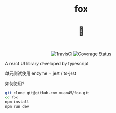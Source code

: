 <h1 align="center">fox</h1>

<h1 align="center">🦊</h1><br/>

<div align="center" >

![TravisCi](https://travis-ci.org/xuan45/fox.svg?branch=master)
![Coverage Status](https://coveralls.io/repos/github/xuan45/fox/badge.svg?branch=master)

</div>

A react UI library developed by typescript

单元测试使用 enzyme + jest / ts-jest

如何使用?

```bash
git clone git@github.com:xuan45/fox.git
cd fox
npm install
npm run dev
```
